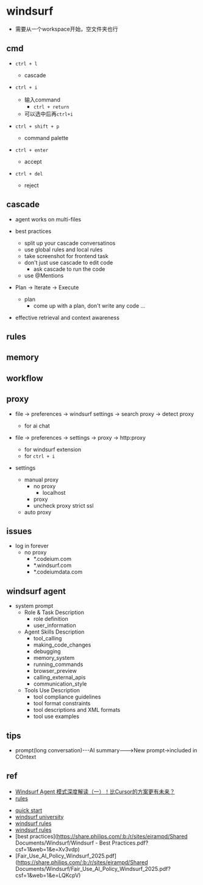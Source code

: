 # windsurf

+ 需要从一个workspace开始，空文件夹也行

## cmd
+ `ctrl + l`
    + cascade
+ `ctrl + i`
    + 输入command
        + `ctrl + return`
    + 可以选中后再`ctrl+i`
    
+ `ctrl + shift + p`
    + command palette

+ `ctrl + enter`
    + accept
+ `ctrl + del`
    + reject

## cascade
+ agent works on multi-files

+ best practices
    + split up your cascade conversatinos
    + use global rules and local rules
    + take screenshot for frontend task
    + don't just use cascade to edit code
        + ask cascade to run the code
    + use @Mentions

 + Plan -> Iterate -> Execute
    + plan
        + come up with a plan, don't write any code
    ...

+ effective retrieval and context awareness
## rules
## memory
## workflow
## proxy
+ file -> preferences -> windsurf settings -> search proxy -> detect proxy
    + for ai chat

+ file -> preferences -> settings -> proxy -> http:proxy
    + for windsurf extension
    + for `ctrl + i`

+ settings
    + manual proxy
        + no proxy
            + localhost
        + proxy
        + uncheck proxy strict ssl
    + auto proxy
    





## issues
+ log in forever
    + no proxy
        + *.codeium.com
        + *.windsurf.com
        + *.codeiumdata.com

## windsurf agent
+ system prompt
    + Role & Task Description
        + role definition
        + user_information
    + Agent Skills Description
        + tool_calling
        + making_code_changes
        + debugging
        + memory_system
        + running_commands
        + browser_preview
        + calling_external_apis
        + communication_style
    + Tools Use Description
        + tool compliance guidelines
        + tool format constraints
        + tool descriptions and XML formats
        + tool use examples

## tips
+ prompt(long conversation)---AI summary--->New prompt->included in COntext

## ref
+ [Windsurf Agent 模式深度解读（一）！比Cursor的方案更有未来？](https://zhuanlan.zhihu.com/p/1903398142348620014)
+ [rules](https://windsurf.com/editor/directory)



<!-- training -->
+ [quick start](https://docs.windsurf.com/windsurf/getting-started  )
+ [windsurf university](https://university.windsurf.build/ )
+ [windsurf rules](https://windsurf.com/editor/directory)
+ [windsurf rules](https://windsurf.run/.)
+ [best practices](https://share.philips.com/:b:/r/sites/eirampd/Shared Documents/Windsurf/Windsurf - Best Practices.pdf?csf=1&web=1&e=Xv3vdp)
+ [Fair_Use_AI_Policy_Windsurf_2025.pdf](https://share.philips.com/:b:/r/sites/eirampd/Shared Documents/Windsurf/Fair_Use_AI_Policy_Windsurf_2025.pdf?csf=1&web=1&e=LQKcpV)
